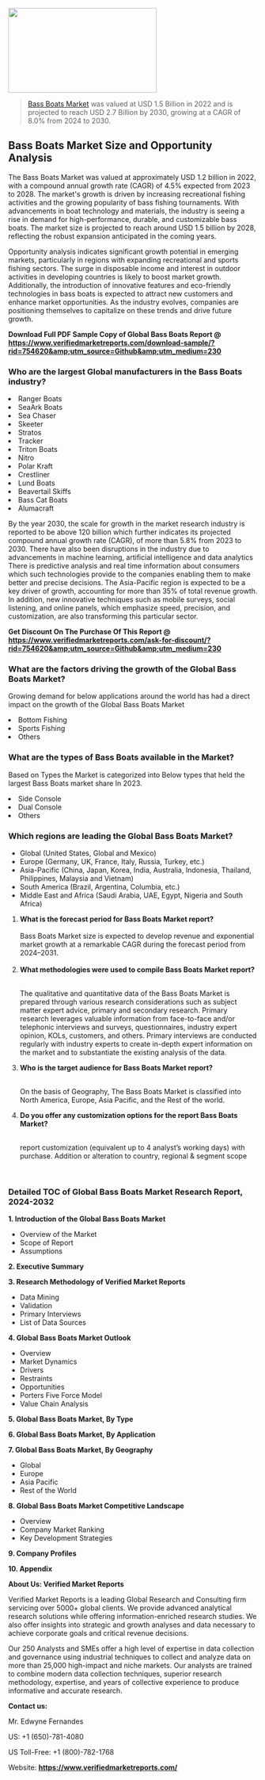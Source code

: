 <img src="https://ffe5etoiles.com/wp-content/uploads/2024/12/MST1-300x171.png" alt="" width="300" height="171" class="alignnone size-medium wp-image-20088" /><blockquote><p><p><a href="https://www.verifiedmarketreports.com/download-sample/?rid=754620&utm_source=Github&utm_medium=230" target="_blank">Bass Boats Market</a> was valued at USD 1.5 Billion in 2022 and is projected to reach USD 2.7 Billion by 2030, growing at a CAGR of 8.0% from 2024 to 2030.</p></blockquote><p><h2>Bass Boats Market Size and Opportunity Analysis</h2><p>The Bass Boats Market was valued at approximately USD 1.2 billion in 2022, with a compound annual growth rate (CAGR) of 4.5% expected from 2023 to 2028. The market's growth is driven by increasing recreational fishing activities and the growing popularity of bass fishing tournaments. With advancements in boat technology and materials, the industry is seeing a rise in demand for high-performance, durable, and customizable bass boats. The market size is projected to reach around USD 1.5 billion by 2028, reflecting the robust expansion anticipated in the coming years.</p><p>Opportunity analysis indicates significant growth potential in emerging markets, particularly in regions with expanding recreational and sports fishing sectors. The surge in disposable income and interest in outdoor activities in developing countries is likely to boost market growth. Additionally, the introduction of innovative features and eco-friendly technologies in bass boats is expected to attract new customers and enhance market opportunities. As the industry evolves, companies are positioning themselves to capitalize on these trends and drive future growth.</p></p><p class=""><strong>Download Full PDF Sample Copy of Global Bass Boats Report @ <a href="https://www.verifiedmarketreports.com/download-sample/?rid=754620&amp;utm_source=Github&amp;utm_medium=230" target="_blank">https://www.verifiedmarketreports.com/download-sample/?rid=754620&amp;utm_source=Github&amp;utm_medium=230</a></strong></p><h3 id="" class="">Who are the largest Global manufacturers in the Bass Boats industry?</h3><p><li>Ranger Boats</li><li> SeaArk Boats</li><li> Sea Chaser</li><li> Skeeter</li><li> Stratos</li><li> Tracker</li><li> Triton Boats</li><li> Nitro</li><li> Polar Kraft</li><li> Crestliner</li><li> Lund Boats</li><li> Beavertail Skiffs</li><li> Bass Cat Boats</li><li> Alumacraft</li></p><div class=""><div class="" dir="" data-message-author-role="" data-message-id="" data-message-model-slug=""><div class=""><div class=""><div class=""><div class="" dir="" data-message-author-role="" data-message-id="" data-message-model-slug=""><div class=""><div class=""><p>By the year 2030, the scale for growth in the market research industry is reported to be above 120 billion which further indicates its projected compound annual growth rate (CAGR), of more than 5.8% from 2023 to 2030. There have also been disruptions in the industry due to advancements in machine learning, artificial intelligence and data analytics There is predictive analysis and real time information about consumers which such technologies provide to the companies enabling them to make better and precise decisions. The Asia-Pacific region is expected to be a key driver of growth, accounting for more than 35% of total revenue growth. In addition, new innovative techniques such as mobile surveys, social listening, and online panels, which emphasize speed, precision, and customization, are also transforming this particular sector.</p><p><strong>Get Discount On The Purchase Of This Report @&nbsp; <a href="https://www.verifiedmarketreports.com/ask-for-discount/?rid=754620&amp;utm_source=Github&amp;utm_medium=230" target="_blank">https://www.verifiedmarketreports.com/ask-for-discount/?rid=754620&amp;utm_source=Github&amp;utm_medium=230</a></strong></p></div></div></div></div></div></div></div></div><h3 id="" class="">What are the factors driving the growth of the Global Bass Boats Market?</h3><p id="" class="">Growing demand for below applications around the world has had a direct impact on the growth of the Global Bass Boats Market</p><p id="" class=""><li>Bottom Fishing</li><li> Sports Fishing</li><li> Others</li></p><h3 id="" class="">What are the types of Bass Boats available in the Market?</h3><p id="" class="">Based on Types the Market is categorized into Below types that held the largest Bass Boats market share In 2023.</p><p id="" class=""><li>Side Console</li><li> Dual Console</li><li> Others</li></p><h3 id="" class="">Which regions are leading the Global Bass Boats Market?</h3><ul><li>Global (United States, Global and Mexico)</li><li>Europe (Germany, UK, France, Italy, Russia, Turkey, etc.)</li><li>Asia-Pacific (China, Japan, Korea, India, Australia, Indonesia, Thailand, Philippines, Malaysia and Vietnam)</li><li>South America (Brazil, Argentina, Columbia, etc.)</li><li>Middle East and Africa (Saudi Arabia, UAE, Egypt, Nigeria and South Africa)</li></ul><p><ol><li><strong>What is the forecast period for Bass Boats Market report?<br /></strong><br /><span data-sheets-root="1" data-sheets-value="{&quot;1&quot;:2,&quot;2&quot;:&quot;XXXX size is expected to develop revenue and exponential market growth at a remarkable CAGR during the forecast period from 2024&ndash;2030.&quot;}" data-sheets-userformat="{&quot;2&quot;:12674,&quot;4&quot;:{&quot;1&quot;:2,&quot;2&quot;:16776960},&quot;10&quot;:2,&quot;11&quot;:0,&quot;15&quot;:&quot;Arial&quot;,&quot;16&quot;:12}">Bass Boats Market size is expected to develop revenue and exponential market growth at a remarkable CAGR during the forecast period from 2024&ndash;2031.</span><br /><br /></li><li><strong>What methodologies were used to compile Bass Boats Market report?<br /><br /></strong><p>The qualitative and quantitative data of the&nbsp;Bass Boats Market is prepared through various research considerations such as subject matter expert advice, primary and secondary research. Primary research leverages valuable information from face-to-face and/or telephonic interviews and surveys, questionnaires, industry expert opinion, KOLs, customers, and others. Primary interviews are conducted regularly with industry experts to create in-depth expert information on the market and to substantiate the existing analysis of the data.&nbsp;</p></li><li><strong>Who is the target audience for Bass Boats Market report?<br /><br /></strong><p>On the basis of Geography, The&nbsp;Bass Boats Market is classified into North America, Europe, Asia Pacific, and the Rest of the world.</p></li><li><strong>Do you offer any customization options for the report Bass Boats Market?<br /><br /></strong><p>report customization (equivalent up to 4 analyst&rsquo;s working days) with purchase. Addition or alteration to country, regional &amp; segment scope</p><p>&nbsp;</p></li></ol></p><h3 id="" class="">Detailed TOC of Global Bass Boats Market Research Report, 2024-2032</h3><p id="" class=""><strong>1. Introduction of the Global Bass Boats Market</strong></p><ul><li>Overview of the Market</li><li>Scope of Report</li><li>Assumptions</li></ul><p id="" class=""><strong>2. Executive Summary</strong></p><p id="" class=""><strong>3. Research Methodology of&nbsp;Verified Market Reports</strong></p><ul><li>Data Mining</li><li>Validation</li><li>Primary Interviews</li><li>List of Data Sources</li></ul><p id="" class=""><strong>4. Global Bass Boats Market Outlook</strong></p><ul><li>Overview</li><li>Market Dynamics</li><li>Drivers</li><li>Restraints</li><li>Opportunities</li><li>Porters Five Force Model</li><li>Value Chain Analysis</li></ul><p id="" class=""><strong>5. Global Bass Boats Market, By&nbsp;Type</strong></p><p id="" class=""><strong>6. Global Bass Boats Market, By Application</strong></p><p id="" class=""><strong>7. Global Bass Boats Market, By Geography</strong></p><ul><li>Global</li><li>Europe</li><li>Asia Pacific</li><li>Rest of the World</li></ul><p id="" class=""><strong>8. Global Bass Boats Market Competitive Landscape</strong></p><ul><li>Overview</li><li>Company Market Ranking</li><li>Key Development Strategies</li></ul><p id="" class=""><strong>9. Company Profiles</strong></p><p id="" class=""><strong>10. Appendix</strong></p><p id="" class=""><strong>About Us: Verified Market Reports</strong></p><p id="" class="">Verified Market Reports is a leading Global Research and Consulting firm servicing over 5000+ global clients. We provide advanced analytical research solutions while offering information-enriched research studies. We also offer insights into strategic and growth analyses and data necessary to achieve corporate goals and critical revenue decisions.</p><p id="" class="">Our 250 Analysts and SMEs offer a high level of expertise in data collection and governance using industrial techniques to collect and analyze data on more than 25,000 high-impact and niche markets. Our analysts are trained to combine modern data collection techniques, superior research methodology, expertise, and years of collective experience to produce informative and accurate research.</p><p id="" class=""><strong>Contact us:</strong></p><p id="" class="">Mr. Edwyne Fernandes</p><p id="" class="">US: +1 (650)-781-4080</p><p id="" class="">US Toll-Free: +1 (800)-782-1768</p><p id="" class="">Website: <a target="" data-test-app-aware-link=""><strong>https://www.verifiedmarketreports.com/</strong></a></p>

